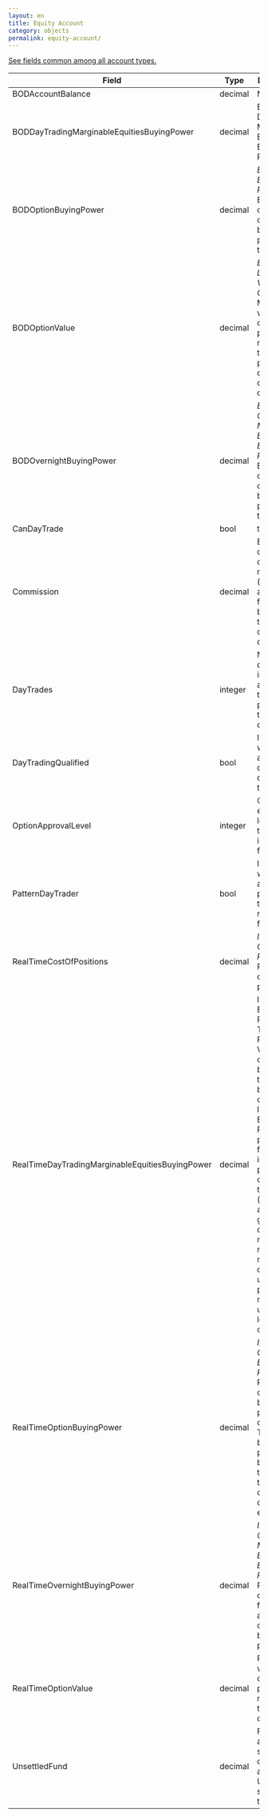 ```yaml
---
layout: en
title: Equity Account
category: objects
permalink: equity-account/
---
```


[See fields common among all account types.](../account/)

| Field | Type | Description |
| ----- | ---- | ----------- |
| BODAccountBalance | decimal | Net Worth |
| BODDayTradingMarginableEquitiesBuyingPower | decimal | BOD DayTrading Marginable Equities Buying Power |
| BODOptionBuyingPower | decimal | *BOD Option Buying Power* - Beginning of day option buying power for the account |
| BODOptionValue | decimal | *BOD Liquidation Value of Options* - Market value of the options positions marked to the previous day’s end–of-day quote |
| BODOvernightBuyingPower | decimal | *BOD Overnight Marginable Equities Buying Power* - Beginning of day overnight buying power for the account |
| CanDayTrade | bool | true, false |
| Commission | decimal | Brokerage commission cost and routing fees (if applicable) for a trade based on the number of shares or contracts |
| DayTrades | integer | Number of day trades in an account for the previous 4 trading days |
| DayTradingQualified | bool | Indicates whether an account is day trading qualified. true, false |
| OptionApprovalLevel | integer | Option entitlement level that the account is approved for. |
| PatternDayTrader | bool | Indicates whether an account is a pattern day trader or not. true, false |
| RealTimeCostOfPositions | decimal | *Intraday Cost of Positions* - Real-time cost of positions |
| RealTimeDayTradingMarginableEquitiesBuyingPower | decimal | Intraday Buying Power (Day Trading Rule 431). Value is calculated by taking the beginning of day Intraday Buying Power plus proceeds from any intraday positions closed today (excluding any realized gains) divided by margin requirement minus any currently used buying power minus net unrealized loss being carried. |
| RealTimeOptionBuyingPower | decimal | *Intraday Option Buying Power* - Real-time options buying power calculation. The options buying power is based on the real-time calculation of Reg T excess. |
| RealTimeOvernightBuyingPower | decimal | *Intraday Overnight Marginable Equities Buying Power* - Real-time calculation for the account’s overnight buying power. |
| RealTimeOptionValue | decimal | Real-time value of the options positions marked to the current quote |
| UnsettledFund | decimal | Funds that are held on sales in cash accounts. Updates on sale transactions |